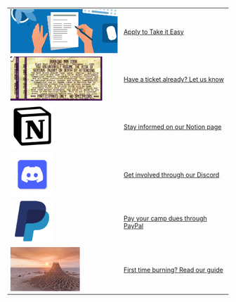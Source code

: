 <table>
  <tr>
    <td>
      <img src="application.png" alt="application" height="100"/>
    </td>
    <td>
      <a href="https://road-stoplight-c79.notion.site/Take-It-Easy-Application-a758746eaef7474598478bb8d971584c">Apply to Take it Easy</a>
    </td>
  </tr>
  <tr>
    <td>
      <img src="ticket.jpg" alt="application" height="100"/>
    </td>
    <td>
      <a href="https://tally.so/r/wQlzp3">Have a ticket already? Let us know</a>
    </td>
  </tr>
  <tr>
    <td>
      <img src="NotionLogo.png" alt="application" height="100"/>
    </td>
    <td>
      <a href="https://road-stoplight-c79.notion.site/Planning-2022-27087b2335314bf6b194d5e91960d0ee">Stay informed on our Notion page</a>
    </td>
  </tr>
  <tr>
    <td>
      <img src="DiscordLogo.webp" alt="application" height="100"/>
    </td>
    <td>
      <a href="https://discord.gg/pQCednBzpJ">Get involved through our Discord</a>
    </td>
  </tr>
  <tr>
    <td>
      <img src="PaypalLogo.jpg" alt="application" height="100"/>
    </td>
    <td>
      <a href="https://www.paypal.com/donate/?hosted_button_id=JF22WPX9G9X8U">Pay your camp dues through PayPal</a>
    </td>
  </tr>
  <tr>
    <td>
      <img src="FirstBurn.jpg" alt="application" height="100"/>
    </td>
    <td>
      <a href="https://road-stoplight-c79.notion.site/Year-1-A-burning-man-guide-ea6addd55ac04127b16b60c8e95a7dd7">First time burning? Read our guide</a>
    </td>
  </tr>
</table>
